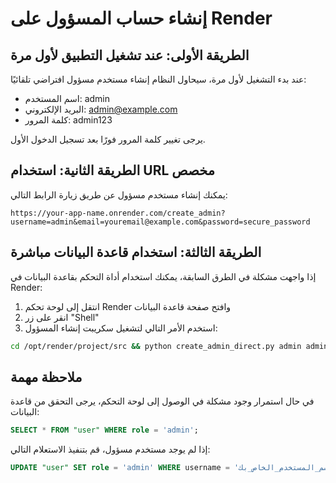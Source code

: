 # إنشاء حساب المسؤول على Render

## الطريقة الأولى: عند تشغيل التطبيق لأول مرة
عند بدء التشغيل لأول مرة، سيحاول النظام إنشاء مستخدم مسؤول افتراضي تلقائيًا:
- اسم المستخدم: admin
- البريد الإلكتروني: admin@example.com 
- كلمة المرور: admin123

يرجى تغيير كلمة المرور فورًا بعد تسجيل الدخول الأول.

## الطريقة الثانية: استخدام URL مخصص
يمكنك إنشاء مستخدم مسؤول عن طريق زيارة الرابط التالي:

```
https://your-app-name.onrender.com/create_admin?username=admin&email=youremail@example.com&password=secure_password
```

## الطريقة الثالثة: استخدام قاعدة البيانات مباشرة
إذا واجهت مشكلة في الطرق السابقة، يمكنك استخدام أداة التحكم بقاعدة البيانات في Render:

1. انتقل إلى لوحة تحكم Render وافتح صفحة قاعدة البيانات
2. انقر على زر "Shell"
3. استخدم الأمر التالي لتشغيل سكريبت إنشاء المسؤول:

```bash
cd /opt/render/project/src && python create_admin_direct.py admin admin@example.com secure_password
```

## ملاحظة مهمة
في حال استمرار وجود مشكلة في الوصول إلى لوحة التحكم، يرجى التحقق من قاعدة البيانات:

```sql
SELECT * FROM "user" WHERE role = 'admin';
```

إذا لم يوجد مستخدم مسؤول، قم بتنفيذ الاستعلام التالي:

```sql
UPDATE "user" SET role = 'admin' WHERE username = 'اسم_المستخدم_الخاص_بك';
```
